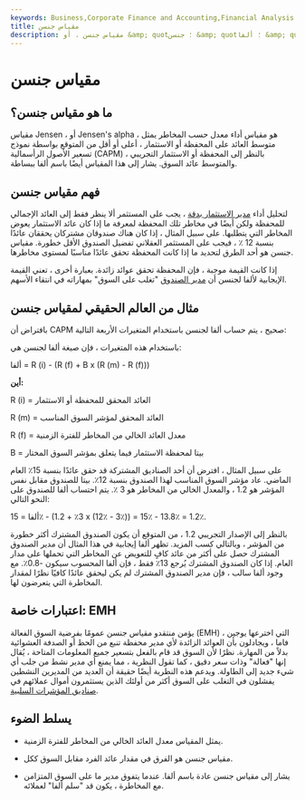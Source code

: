 ```yaml
---
keywords: Business,Corporate Finance and Accounting,Financial Analysis
title: مقياس جنسن
description: مقياس جنسن ، أو &amp; quot؛ جنسن &amp; quot؛ ألفا &amp; quot؛ يشير إلى جزء من أداء مدير الاستثمار الذي لا علاقة له بالسوق.
---
```


# مقياس جنسن
## ما هو مقياس جنسن؟

مقياس Jensen ، أو Jensen's alpha ، هو مقياس أداء معدل حسب المخاطر يمثل متوسط العائد على المحفظة أو الاستثمار ، أعلى أو أقل من المتوقع بواسطة نموذج تسعير الأصول الرأسمالية (CAPM) ، بالنظر إلى المحفظة أو الاستثمار التجريبي والمتوسط عائد السوق. يشار إلى هذا المقياس أيضًا باسم ألفا ببساطة.

## فهم مقياس جنسن

لتحليل أداء [مدير الاستثمار بدقة](/investment-manager) ، يجب على المستثمر ألا ينظر فقط إلى العائد الإجمالي للمحفظة ولكن أيضًا في مخاطر تلك المحفظة لمعرفة ما إذا كان عائد الاستثمار يعوض المخاطر التي يتطلبها. على سبيل المثال ، إذا كان هناك صندوقان مشتركان يحققان عائدًا بنسبة 12 ٪ ، فيجب على المستثمر العقلاني تفضيل الصندوق الأقل خطورة. مقياس جنسن هو أحد الطرق لتحديد ما إذا كانت المحفظة تحقق عائدًا مناسبًا لمستوى مخاطرها.

إذا كانت القيمة موجبة ، فإن المحفظة تحقق عوائد زائدة. بعبارة أخرى ، تعني القيمة الإيجابية لألفا لجنسن أن [مدير الصندوق](/fundmanager) "تغلب على السوق" بمهاراته في انتقاء الأسهم.

## مثال من العالم الحقيقي لمقياس جنسن

بافتراض أن CAPM صحيح ، يتم حساب ألفا لجنسن باستخدام المتغيرات الأربعة التالية:

باستخدام هذه المتغيرات ، فإن صيغة ألفا لجنسن هي:

ألفا = R (i) - (R (f) + B x (R (m) - R (f)))

**أين:**

R (i) = العائد المحقق للمحفظة أو الاستثمار

R (m) = العائد المحقق لمؤشر السوق المناسب

R (f) = معدل العائد الخالي من المخاطر للفترة الزمنية

B = بيتا لمحفظة الاستثمار فيما يتعلق بمؤشر السوق المختار

على سبيل المثال ، افترض أن أحد الصناديق المشتركة قد حقق عائدًا بنسبة 15٪ العام الماضي. عاد مؤشر السوق المناسب لهذا الصندوق بنسبة 12٪. بيتا للصندوق مقابل نفس المؤشر هو 1.2 ، والمعدل الخالي من المخاطر هو 3 ٪. يتم احتساب ألفا للصندوق على النحو التالي:

ألفا = 15٪ - (3٪ + 1.2 x (12٪ - 3٪)) = 15٪ - 13.8٪ = 1.2٪.

بالنظر إلى الإصدار التجريبي 1.2 ، من المتوقع أن يكون الصندوق المشترك أكثر خطورة من المؤشر ، وبالتالي كسب المزيد. تظهر ألفا إيجابية في هذا المثال أن مدير الصندوق المشترك حصل على أكثر من عائد كافٍ للتعويض عن المخاطر التي تحملها على مدار العام. إذا كان الصندوق المشترك يُرجع 13٪ فقط ، فإن ألفا المحسوب سيكون -0.8٪. مع وجود ألفا سالب ، فإن مدير الصندوق المشترك لم يكن ليحقق عائدًا كافيًا نظرًا لمقدار المخاطرة التي يتعرضون لها.

## اعتبارات خاصة: EMH

يؤمن منتقدو مقياس جنسن عمومًا بفرضية السوق الفعالة (EMH) ، التي اخترعها يوجين فاما ، ويجادلون بأن العوائد الزائدة لأي مدير محفظة تنبع من الحظ أو الصدفة العشوائية بدلاً من المهارة. نظرًا لأن السوق قد قام بالفعل بتسعير جميع المعلومات المتاحة ، يُقال إنها "فعالة" وذات سعر دقيق ، كما تقول النظرية ، مما يمنع أي مدير نشط من جلب أي شيء جديد إلى الطاولة. ويدعم هذه النظرية أيضًا حقيقة أن العديد من المديرين النشطين يفشلون في التغلب على السوق أكثر من أولئك الذين يستثمرون أموال عملائهم في [صناديق المؤشرات السلبية](/index-etf).

## يسلط الضوء

- يمثل المقياس معدل العائد الخالي من المخاطر للفترة الزمنية.

- مقياس جنسن هو الفرق في مقدار عائد الفرد مقابل السوق ككل.

- يشار إلى مقياس جنسن عادة باسم ألفا. عندما يتفوق مدير ما على السوق المتزامن مع المخاطرة ، يكون قد "سلم ألفا" لعملائه.

